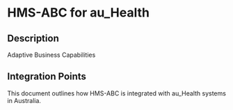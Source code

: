 # HMS-ABC for au_Health

## Description

Adaptive Business Capabilities

## Integration Points

This document outlines how HMS-ABC is integrated with au_Health systems in Australia.

